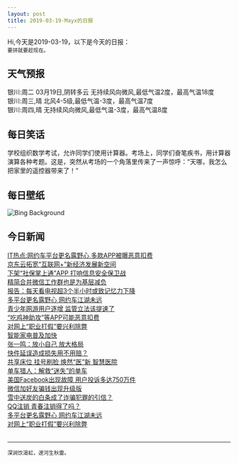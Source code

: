 ```yaml
---
layout: post
title: 2019-03-19-Mayx的日报
---
```


Hi,今天是2019-03-19，以下是今天的日报：<br><small>
要拼就要趁现在。</small><!--more-->
## 天气预报
银川:周二 03月19日,阴转多云 无持续风向微风,最低气温2度，最高气温18度<br>银川:周三,晴 北风4-5级,最低气温-3度，最高气温7度<br>银川:周四,晴 无持续风向微风,最低气温-3度，最高气温8度
## 每日笑话
学校组织数学考试，允许同学们使用计算器。考场上，同学们奋笔疾书，用计算器演算各种考题。这是，突然从考场的一个角落里传来了一声惊呼：“天哪，我怎么把家里的遥控器带来了！”
## 每日壁纸
![Bing Background](https://cn.bing.com/th?id=OHR.TofinoCoast_EN-US7059338912_1920x1080.jpg&rf=NorthMale_1920x1080.jpg&pid=hp "Shoreline near Tofino on Vancouver Island, British Columbia, Canada (© Robert Postma/plainpicture)")
## 今日新闻

[IT热点:网约车平台更名露野心 多款APP被曝恶意扣费](http://it.people.com.cn/n1/2019/0319/c1009-30982925.html)   
[京东云拓宽“互联网+”新经济发展新空间](http://it.people.com.cn/n1/2019/0319/c1009-30982335.html)   
[下架“社保掌上通”APP 打响信息安全保卫战](http://it.people.com.cn/n1/2019/0319/c1009-30982332.html)   
[精简合并微信工作群也是为基层减负](http://it.people.com.cn/n1/2019/0319/c1009-30982331.html)   
[报告：每天看电视超3个半小时或致记忆力下降](http://it.people.com.cn/n1/2019/0319/c1009-30982328.html)   
[多平台更名露野心 网约车江湖未远](http://it.people.com.cn/n1/2019/0319/c1009-30982340.html)   
[青少年网游用户逐增 监管立法该提速了](http://it.people.com.cn/n1/2019/0319/c1009-30982337.html)   
[“吃鸡神助攻”等APP可能恶意扣费](http://it.people.com.cn/n1/2019/0319/c1009-30982325.html)   
[对网上“职业打假”要兴利除弊](http://it.people.com.cn/n1/2019/0319/c1009-30982321.html)   
[智能家电普及加快](http://it.people.com.cn/n1/2019/0319/c1009-30982511.html)   
[张一鸣：放小自己 放大格局](http://it.people.com.cn/n1/2019/0319/c1009-30982515.html)   
[快件延误造成损失用不用赔？](http://it.people.com.cn/n1/2019/0319/c1009-30982512.html)   
[共享床位 挂号刷脸 焕然“医”新 智慧医院](http://it.people.com.cn/n1/2019/0319/c1009-30982519.html)   
[单车猎人：解救“迷失”的单车](http://it.people.com.cn/n1/2019/0319/c1009-30982525.html)   
[美国Facebook出现故障 用户投诉多达750万件](http://it.people.com.cn/n1/2019/0319/c1009-30982540.html)   
[微信加好友骗钱出现升级版](http://it.people.com.cn/n1/2019/0319/c1009-30982538.html)   
[雪中送炭的白条成了诈骗犯罪的引信？](http://it.people.com.cn/n1/2019/0319/c1009-30982566.html)   
[QQ注销 青春注销得了吗？](http://it.people.com.cn/n1/2019/0319/c1009-30982616.html)   
[多平台更名露野心 网约车江湖未远](http://it.people.com.cn/n1/2019/0319/c1009-30982637.html)   
[对网上“职业打假”要兴利除弊](http://it.people.com.cn/n1/2019/0319/c1009-30982587.html)   
<br />

***

<small>深涧饮渴虹，邃河生秋雷。</small>
